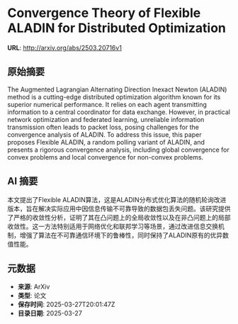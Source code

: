 # Convergence Theory of Flexible ALADIN for Distributed Optimization

**URL**: http://arxiv.org/abs/2503.20716v1

## 原始摘要

The Augmented Lagrangian Alternating Direction Inexact Newton (ALADIN) method
is a cutting-edge distributed optimization algorithm known for its superior
numerical performance. It relies on each agent transmitting information to a
central coordinator for data exchange. However, in practical network
optimization and federated learning, unreliable information transmission often
leads to packet loss, posing challenges for the convergence analysis of ALADIN.
To address this issue, this paper proposes Flexible ALADIN, a random polling
variant of ALADIN, and presents a rigorous convergence analysis, including
global convergence for convex problems and local convergence for non-convex
problems.


## AI 摘要

本文提出了Flexible ALADIN算法，这是ALADIN分布式优化算法的随机轮询改进版本，旨在解决实际应用中因信息传输不可靠导致的数据包丢失问题。该研究提供了严格的收敛性分析，证明了其在凸问题上的全局收敛性以及在非凸问题上的局部收敛性。这一方法特别适用于网络优化和联邦学习等场景，通过改进信息交换机制，增强了算法在不可靠通信环境下的鲁棒性，同时保持了ALADIN原有的优异数值性能。

## 元数据

- **来源**: ArXiv
- **类型**: 论文
- **保存时间**: 2025-03-27T20:01:47Z
- **目录日期**: 2025-03-27
